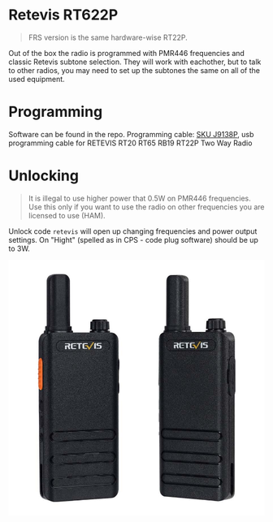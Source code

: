 # Retevis RT622P

> FRS version is the same hardware-wise RT22P.

Out of the box the radio is programmed with PMR446 frequencies and classic Retevis subtone selection. 
They will work with eachother, but to talk to other radios, you may need to set up the subtones the same on all of the used equipment.

# Programming

Software can be found in the repo.
Programming cable: [SKU J9138P](https://www.retevis.com/rt20-rt65-rb19-usb-programming-cable-eu), usb programming cable for RETEVIS RT20 RT65 RB19  RT22P Two Way Radio

# Unlocking

> It is illegal to use higher power that 0.5W on PMR446 frequencies. Use this only if you want to use the radio on other frequencies you are licensed to use (HAM).

Unlock code `retevis` will open up changing frequencies and power output settings. On "Hight" (spelled as in CPS - code plug software) should be up to 3W.

![RT622p](/Retevis%20RT622P/Retevis-RT622p.jpg)
